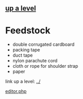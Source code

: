 ## [up a level](../)


# Feedstock

- double corrugated cardboard
- packing tape 
- duct tape
- nylon parachute cord
- cloth or rope for shoulder strap
- paper

link up a level: [../](../)

[editor.php](editor.php)
